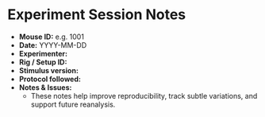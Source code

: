 # Experiment Session Notes

- **Mouse ID:** e.g. 1001
- **Date:** YYYY-MM-DD
- **Experimenter:**
- **Rig / Setup ID:**
- **Stimulus version:**
- **Protocol followed:**
- **Notes & Issues:**
    - These notes help improve reproducibility, track subtle variations, and support future reanalysis.